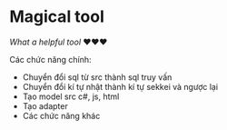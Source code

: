 # Magical tool
*What a helpful tool*
❤❤❤

Các chức năng chính:
+ Chuyển đổi sql từ src thành sql truy vấn
+ Chuyển đổi kí tự nhật thành kí tự sekkei và ngược lại
+ Tạo model src c#, js, html
+ Tạo adapter
+ Các chức năng khác